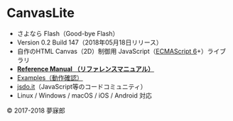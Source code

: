 # CanvasLite

* さよなら Flash（​Good-bye Flash）
* Version 0.2 Build 147（2018年05月18日リリース）
* 自作のHTML Canvas（2D）制御用 JavaScript（[ECMAScript 6](https://github.com/mubirou/HelloWorld/blob/master/languages/ECMAScript6/ECMAScript6_reference.md)+）ライブラリ
* [**Reference Manual （リファレンスマニュアル）**](https://github.com/mubirou/CanvasLite/blob/master/doc/reference.md)
* [Examples（動作確認）](https://github.com/mubirou/CanvasLite/tree/master/examples)
* [jsdo.it](http://jsdo.it/mubirou/codes)（JavaScript等のコードコミュニティ）
* Linux / Windows / macOS / iOS / Android 対応

© 2017-2018 夢寐郎